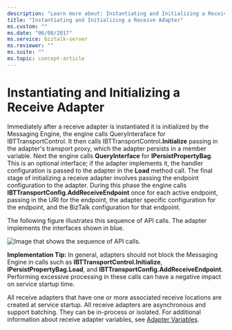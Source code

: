 ```yaml
---
description: "Learn more about: Instantiating and Initializing a Receive Adapter"
title: "Instantiating and Initializing a Receive Adapter"
ms.custom: ""
ms.date: "06/08/2017"
ms.service: biztalk-server
ms.reviewer: ""
ms.suite: ""
ms.topic: concept-article
---
```

# Instantiating and Initializing a Receive Adapter
Immediately after a receive adapter is instantiated it is initialized by the Messaging Engine, the engine calls QueryInteraface for IBTTransportControl. It then calls IBTTransportControl<strong>.Initialize</strong> passing in the adapter's transport proxy, which the adapter persists in a member variable. Next the engine calls **QueryInterface** for **IPersistPropertyBag**. This is an optional interface; if the adapter implements it, the handler configuration is passed to the adapter in the **Load** method call. The final stage of initializing a receive adapter involves passing the endpoint configuration to the adapter. During this phase the engine calls **IBTTransportConfig.AddReceiveEndpoint** once for each active endpoint, passing in the URI for the endpoint, the adapter specific configuration for the endpoint, and the BizTalk configuration for that endpoint.  
  
 The following figure illustrates this sequence of API calls. The adapter implements the interfaces shown in blue.  
  
 ![Image that shows the sequence of API calls.](../core/media/sequence-of-init-calls.gif "Sequence_of_init_calls")  
  
 **Implementation Tip:** In general, adapters should not block the Messaging Engine in calls such as **IBTTransportControl.Initialize**, **IPersistPropertyBag.Load**, and **IBTTransportConfig.AddReceiveEndpoint**. Performing excessive processing in these calls can have a negative impact on service startup time.  
  
 All receive adapters that have one or more associated receive locations are created at service startup. All receive adapters are asynchronous and support batching. They can be in-process or isolated. For additional information about receive adapter variables, see [Adapter Variables](../core/adapter-variables.md).
